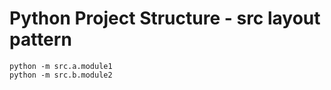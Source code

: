 # Python Project Structure - src layout pattern

```
python -m src.a.module1
python -m src.b.module2
```
